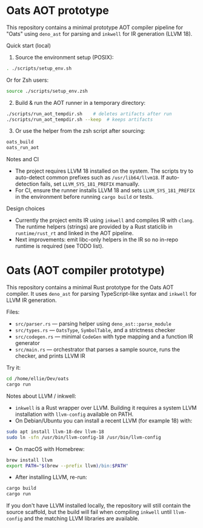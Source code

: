 # Oats AOT prototype

This repository contains a minimal prototype AOT compiler pipeline for "Oats" using `deno_ast` for parsing and `inkwell` for IR generation (LLVM 18).

Quick start (local)

1. Source the environment setup (POSIX):

```sh
. ./scripts/setup_env.sh
```

Or for Zsh users:

```zsh
source ./scripts/setup_env.zsh
```

2. Build & run the AOT runner in a temporary directory:

```sh
./scripts/run_aot_tempdir.sh    # deletes artifacts after run
./scripts/run_aot_tempdir.sh --keep  # keeps artifacts
```

3. Or use the helper from the zsh script after sourcing:

```zsh
oats_build
oats_run_aot
```

Notes and CI

- The project requires LLVM 18 installed on the system. The scripts try to auto-detect common prefixes such as `/usr/lib64/llvm18`. If auto-detection fails, set `LLVM_SYS_181_PREFIX` manually.
- For CI, ensure the runner installs LLVM 18 and sets `LLVM_SYS_181_PREFIX` in the environment before running `cargo build` or tests.

Design choices

- Currently the project emits IR using `inkwell` and compiles IR with `clang`. The runtime helpers (strings) are provided by a Rust staticlib in `runtime/rust_rt` and linked in the AOT pipeline.
- Next improvements: emit libc-only helpers in the IR so no in-repo runtime is required (see TODO list).
# Oats (AOT compiler prototype)

This repository contains a minimal Rust prototype for the Oats AOT compiler. It uses `deno_ast` for parsing TypeScript-like syntax and `inkwell` for LLVM IR generation.

Files:
- `src/parser.rs` — parsing helper using `deno_ast::parse_module`
- `src/types.rs` — `OatsType`, `SymbolTable`, and a strictness checker
- `src/codegen.rs` — minimal `CodeGen` with type mapping and a function IR generator
- `src/main.rs` — orchestrator that parses a sample source, runs the checker, and prints LLVM IR

Try it:

```bash
cd /home/ellie/Dev/oats
cargo run
```

Notes about LLVM / inkwell:

- `inkwell` is a Rust wrapper over LLVM. Building it requires a system LLVM installation with `llvm-config` available on PATH.
- On Debian/Ubuntu you can install a recent LLVM (for example 18) with:

```bash
sudo apt install llvm-18-dev llvm-18
sudo ln -sfn /usr/bin/llvm-config-18 /usr/bin/llvm-config
```

- On macOS with Homebrew:

```bash
brew install llvm
export PATH="$(brew --prefix llvm)/bin:$PATH"
```

- After installing LLVM, re-run:

```bash
cargo build
cargo run
```

If you don't have LLVM installed locally, the repository will still contain the source scaffold, but the build will fail when compiling `inkwell` until `llvm-config` and the matching LLVM libraries are available.
